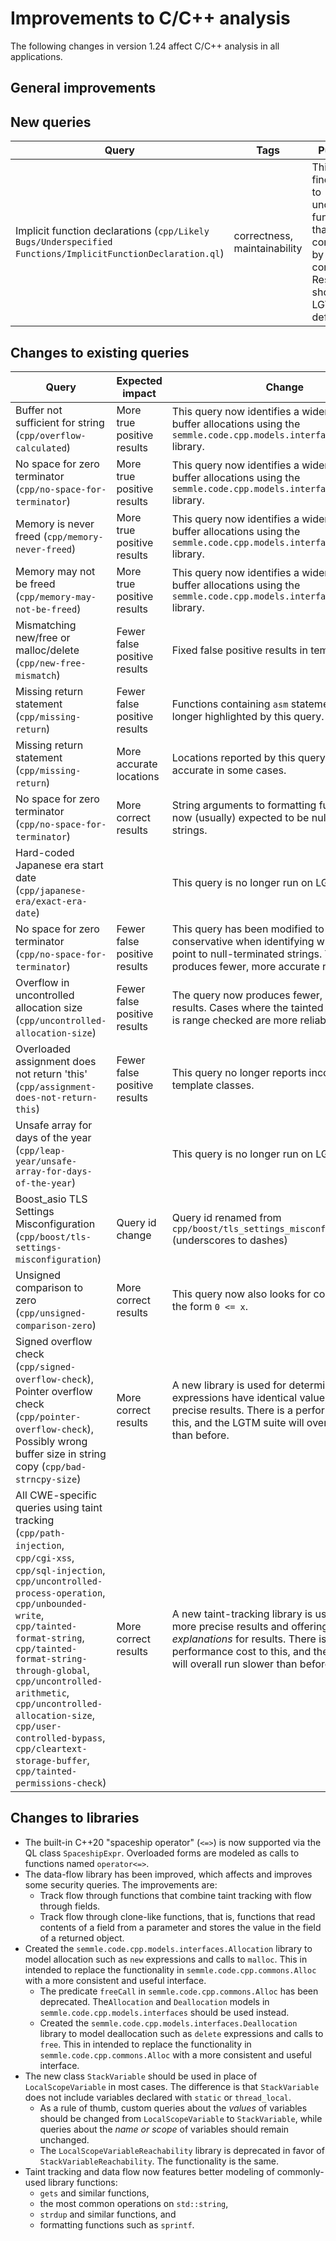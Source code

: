 # Improvements to C/C++ analysis

The following changes in version 1.24 affect C/C++ analysis in all applications.

## General improvements

## New queries

| **Query**                   | **Tags**  | **Purpose**                                                        |
|-----------------------------|-----------|--------------------------------------------------------------------|
| Implicit function declarations (`cpp/Likely Bugs/Underspecified Functions/ImplicitFunctionDeclaration.ql`) | correctness, maintainability | This query finds calls to undeclared functions that are compiled by a C compiler. Results are shown on LGTM by default. |

## Changes to existing queries

| **Query**                  | **Expected impact**    | **Change**                                                       |
|----------------------------|------------------------|------------------------------------------------------------------|
| Buffer not sufficient for string (`cpp/overflow-calculated`) | More true positive results | This query now identifies a wider variety of buffer allocations using the `semmle.code.cpp.models.interfaces.Allocation` library. |
| No space for zero terminator (`cpp/no-space-for-terminator`) | More true positive results | This query now identifies a wider variety of buffer allocations using the `semmle.code.cpp.models.interfaces.Allocation` library. |
| Memory is never freed (`cpp/memory-never-freed`) | More true positive results | This query now identifies a wider variety of buffer allocations using the `semmle.code.cpp.models.interfaces.Allocation` library. |
| Memory may not be freed (`cpp/memory-may-not-be-freed`) | More true positive results | This query now identifies a wider variety of buffer allocations using the `semmle.code.cpp.models.interfaces.Allocation` library. |
| Mismatching new/free or malloc/delete (`cpp/new-free-mismatch`) | Fewer false positive results | Fixed false positive results in template code. |
| Missing return statement (`cpp/missing-return`) | Fewer false positive results | Functions containing `asm` statements are no longer highlighted by this query. |
| Missing return statement (`cpp/missing-return`) | More accurate locations | Locations reported by this query are now more accurate in some cases. |
| No space for zero terminator (`cpp/no-space-for-terminator`) | More correct results | String arguments to formatting functions are now (usually) expected to be null terminated strings. |
| Hard-coded Japanese era start date (`cpp/japanese-era/exact-era-date`) |  | This query is no longer run on LGTM. |
| No space for zero terminator (`cpp/no-space-for-terminator`) | Fewer false positive results | This query has been modified to be more conservative when identifying which pointers point to null-terminated strings.  This approach produces fewer, more accurate results. |
| Overflow in uncontrolled allocation size (`cpp/uncontrolled-allocation-size`) | Fewer false positive results | The query now produces fewer, more accurate results. Cases where the tainted allocation size is range checked are more reliably excluded. |
| Overloaded assignment does not return 'this' (`cpp/assignment-does-not-return-this`) | Fewer false positive results | This query no longer reports incorrect results in template classes. |
| Unsafe array for days of the year (`cpp/leap-year/unsafe-array-for-days-of-the-year`) |  | This query is no longer run on LGTM. |
| Boost\_asio TLS Settings Misconfiguration (`cpp/boost/tls-settings-misconfiguration`) | Query id change | Query id renamed from `cpp/boost/tls_settings_misconfiguration` (underscores to dashes) |
| Unsigned comparison to zero (`cpp/unsigned-comparison-zero`) | More correct results | This query now also looks for comparisons of the form `0 <= x`. |
| Signed overflow check (`cpp/signed-overflow-check`), Pointer overflow check (`cpp/pointer-overflow-check`), Possibly wrong buffer size in string copy (`cpp/bad-strncpy-size`) | More correct results | A new library is used for determining which expressions have identical value, giving more precise results. There is a performance cost to this, and the LGTM suite will overall run slower than before. |
| All CWE-specific queries using taint tracking (`cpp/path-injection`, `cpp/cgi-xss`, `cpp/sql-injection`, `cpp/uncontrolled-process-operation`, `cpp/unbounded-write`, `cpp/tainted-format-string`, `cpp/tainted-format-string-through-global`, `cpp/uncontrolled-arithmetic`, `cpp/uncontrolled-allocation-size`, `cpp/user-controlled-bypass`, `cpp/cleartext-storage-buffer`, `cpp/tainted-permissions-check`) | More correct results | A new taint-tracking library is used, giving more precise results and offering _path explanations_ for results. There is a performance cost to this, and the LGTM suite will overall run slower than before. |


## Changes to libraries

* The built-in C++20 "spaceship operator" (`<=>`) is now supported via the QL
  class `SpaceshipExpr`. Overloaded forms are modeled as calls to functions
  named `operator<=>`.
* The data-flow library has been improved, which affects and improves some security queries. The improvements are:
  - Track flow through functions that combine taint tracking with flow through fields.
  - Track flow through clone-like functions, that is, functions that read contents of a field from a
    parameter and stores the value in the field of a returned object.
* Created the `semmle.code.cpp.models.interfaces.Allocation` library to model
  allocation such as `new` expressions and calls to `malloc`. This in intended
  to replace the functionality in `semmle.code.cpp.commons.Alloc` with a more
  consistent and useful interface.
  * The predicate `freeCall` in `semmle.code.cpp.commons.Alloc` has been
    deprecated. The`Allocation` and `Deallocation` models in
    `semmle.code.cpp.models.interfaces` should be used instead.
  * Created the `semmle.code.cpp.models.interfaces.Deallocation` library to
    model deallocation such as `delete` expressions and calls to `free`. This
    in intended to replace the functionality in `semmle.code.cpp.commons.Alloc`
    with a more consistent and useful interface.
* The new class `StackVariable` should be used in place of `LocalScopeVariable`
  in most cases. The difference is that `StackVariable` does not include
  variables declared with `static` or `thread_local`.
  * As a rule of thumb, custom queries about the _values_ of variables should
    be changed from `LocalScopeVariable` to `StackVariable`, while queries
    about the _name or scope_ of variables should remain unchanged.
  * The `LocalScopeVariableReachability` library is deprecated in favor of
    `StackVariableReachability`. The functionality is the same.
* Taint tracking and data flow now features better modeling of commonly-used
  library functions:
  * `gets` and similar functions,
  * the most common operations on `std::string`,
  * `strdup` and similar functions, and
  * formatting functions such as `sprintf`.
